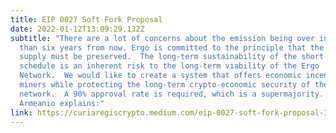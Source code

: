 ```yaml
---
title: EIP 0027 Soft Fork Proposal
date: 2022-01-12T13:09:29.132Z
subtitle: "There are a lot of concerns about the emission being over in less
  than six years from now. Ergo is committed to the principle that the total
  supply must be preserved.  The long-term sustainability of the short emission
  schedule is an inherent risk to the long-term viability of the Ergo
  Network.  We would like to create a system that offers economic incentives to
  miners while protecting the long-term crypto-economic security of the
  network.  A 90% approval rate is required, which is a supermajority.  Joseph
  Armeanio explains:"
link: https://curiaregiscrypto.medium.com/eip-0027-soft-fork-proposal-187db1163caa
---
```

